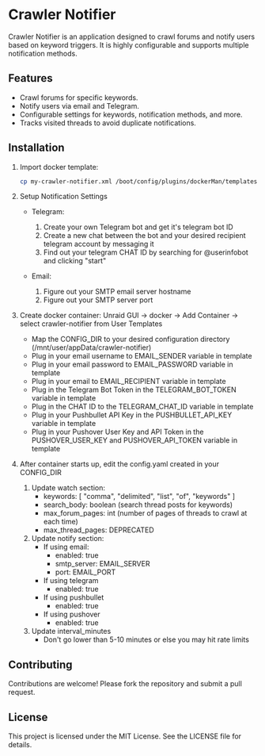 # Crawler Notifier

Crawler Notifier is an application designed to crawl forums and notify users based on keyword triggers. It is highly configurable and supports multiple notification methods.

## Features
- Crawl forums for specific keywords.
- Notify users via email and Telegram.
- Configurable settings for keywords, notification methods, and more.
- Tracks visited threads to avoid duplicate notifications.

## Installation
1. Import docker template:
   ```bash
   cp my-crawler-notifier.xml /boot/config/plugins/dockerMan/templates-user/ 
   ```

2. Setup Notification Settings
   - Telegram:
      1. Create your own Telegram bot and get it's telegram bot ID
      2. Create a new chat between the bot and your desired recipient telegram account by messaging it
      3. Find out your telegram CHAT ID by searching for @userinfobot and clicking "start"

   - Email:
      1. Figure out your SMTP email server hostname
      2. Figure out your SMTP server port

3. Create docker container: Unraid GUI -> docker -> Add Container -> select crawler-notifier from User Templates
   - Map the CONFIG_DIR to your desired configuration directory (/mnt/user/appData/crawler-notifier)
   - Plug in your email username to EMAIL_SENDER variable in template
   - Plug in your email password to EMAIL_PASSWORD variable in template
   - Plug in your email to EMAIL_RECIPIENT variable in template
   - Plug in the Telegram Bot Token in the TELEGRAM_BOT_TOKEN variable in template
   - Plug in the CHAT ID to the TELEGRAM_CHAT_ID variable in template
   - Plug in your Pushbullet API Key in the PUSHBULLET_API_KEY variable in template
   - Plug in your Pushover User Key and API Token in the PUSHOVER_USER_KEY and PUSHOVER_API_TOKEN variable in template

4. After container starts up, edit the config.yaml created in your CONFIG_DIR
   1. Update watch section:
      - keywords: [ "comma", "delimited", "list", "of", "keywords" ]
      - search_body: boolean (search thread posts for keywords)
      - max_forum_pages: int (number of pages of threads to crawl at each time)
      - max_thread_pages: DEPRECATED
   2. Update notify section:
      - If using email:
         - enabled: true
         - smtp_server: EMAIL_SERVER
         - port: EMAIL_PORT
      - If using telegram 
         - enabled: true
      - If using pushbullet 
         - enabled: true
      - If using pushover 
         - enabled: true
   3. Update interval_minutes
      - Don't go lower than 5-10 minutes or else you may hit rate limits
   
## Contributing
Contributions are welcome! Please fork the repository and submit a pull request.

## License
This project is licensed under the MIT License. See the LICENSE file for details.
